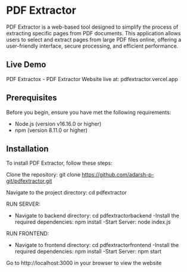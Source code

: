 # PDF Extractor

PDF Extractor is a web-based tool designed to simplify the process of extracting specific pages from PDF documents. This application allows users to select and extract pages from large PDF files online, offering a user-friendly interface, secure processing, and efficient performance.

## Live Demo

PDF Extractox - PDF Extractor Website live at: pdfextractor.vercel.app

## Prerequisites

Before you begin, ensure you have met the following requirements:

- Node.js (version v16.16.0  or higher)
- npm (version 8.11.0 or higher)


## Installation

To install PDF Extractor, follow these steps:

Clone the repository:
git clone https://github.com/adarsh-p-git/pdfextractor.git

Navigate to the project directory:
cd pdfextractor

RUN SERVER: 

- Navigate to backend directory:
  cd pdfextractorbackend
-Install the required dependencies:
  npm install
-Start Server:
 node index.js

RUN FRONTEND:
- Navigate to frontend directory:
  cd pdfextractorfrontend
-Install the required dependencies:
  npm install
-Start Server:
 npm start

Go to http://localhost:3000 in your browser to view the website


